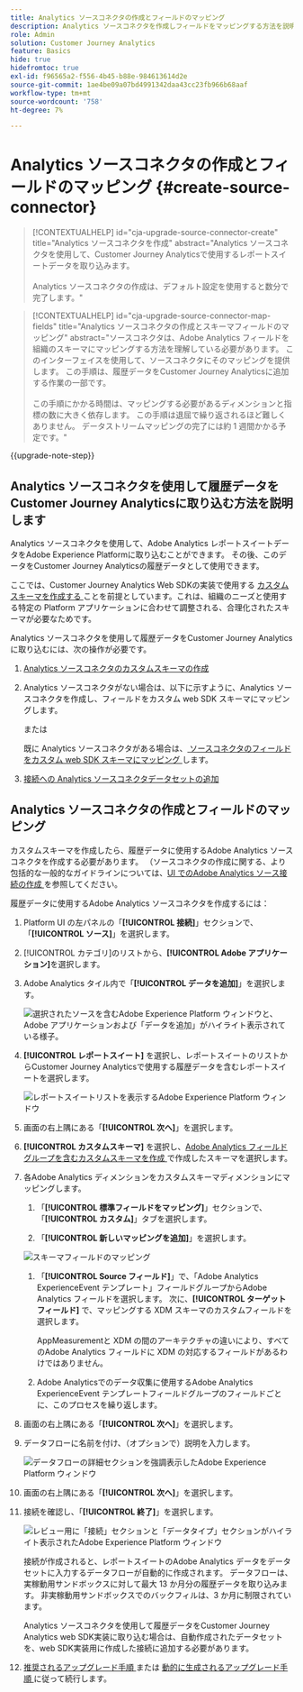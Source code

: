 ```yaml
---
title: Analytics ソースコネクタの作成とフィールドのマッピング
description: Analytics ソースコネクタを作成しフィールドをマッピングする方法を説明します
role: Admin
solution: Customer Journey Analytics
feature: Basics
hide: true
hidefromtoc: true
exl-id: f96565a2-f556-4b45-b88e-984613614d2e
source-git-commit: 1ae4be09a07bd4991342daa43cc23fb966b68aaf
workflow-type: tm+mt
source-wordcount: '758'
ht-degree: 7%

---
```


# Analytics ソースコネクタの作成とフィールドのマッピング {#create-source-connector}

<!-- markdownlint-disable MD034 -->

>[!CONTEXTUALHELP]
>id="cja-upgrade-source-connector-create"
>title="Analytics ソースコネクタを作成"
>abstract="Analytics ソースコネクタを使用して、Customer Journey Analyticsで使用するレポートスイートデータを取り込みます。<br><br>Analytics ソースコネクタの作成は、デフォルト設定を使用すると数分で完了します。"

<!-- markdownlint-enable MD034 -->

<!-- markdownlint-disable MD034 -->

>[!CONTEXTUALHELP]
>id="cja-upgrade-source-connector-map-fields"
>title="Analytics ソースコネクタの作成とスキーマフィールドのマッピング"
>abstract="ソースコネクタは、Adobe Analytics フィールドを組織のスキーマにマッピングする方法を理解している必要があります。 このインターフェイスを使用して、ソースコネクタにそのマッピングを提供します。 この手順は、履歴データをCustomer Journey Analyticsに追加する作業の一部です。<br><br> この手順にかかる時間は、マッピングする必要があるディメンションと指標の数に大きく依存します。 この手順は退屈で繰り返されるほど難しくありません。 データストリームマッピングの完了には約 1 週間かかる予定です。"

<!-- markdownlint-enable MD034 -->

{{upgrade-note-step}}

## Analytics ソースコネクタを使用して履歴データをCustomer Journey Analyticsに取り込む方法を説明します

Analytics ソースコネクタを使用して、Adobe Analytics レポートスイートデータをAdobe Experience Platformに取り込むことができます。 その後、このデータをCustomer Journey Analyticsの履歴データとして使用できます。

ここでは、Customer Journey Analytics Web SDKの実装で使用する [ カスタムスキーマを作成する ](/help/getting-started/cja-upgrade/cja-upgrade-schema-create.md) ことを前提としています。これは、組織のニーズと使用する特定の Platform アプリケーションに合わせて調整される、合理化されたスキーマが必要なためです。

Analytics ソースコネクタを使用して履歴データをCustomer Journey Analyticsに取り込むには、次の操作が必要です。

1. [Analytics ソースコネクタのカスタムスキーマの作成](/help/getting-started/cja-upgrade/cja-upgrade-source-connector-schema.md)

1. Analytics ソースコネクタがない場合は、以下に示すように、Analytics ソースコネクタを作成し、フィールドをカスタム web SDK スキーマにマッピングします。

   または

   既に Analytics ソースコネクタがある場合は、[ ソースコネクタのフィールドをカスタム web SDK スキーマにマッピング ](/help/getting-started/cja-upgrade/cja-upgrade-from-source-connector.md) します。

1. [接続への Analytics ソースコネクタデータセットの追加](/help/getting-started/cja-upgrade/cja-upgrade-source-connector-dataset.md)

## Analytics ソースコネクタの作成とフィールドのマッピング

カスタムスキーマを作成したら、履歴データに使用するAdobe Analytics ソースコネクタを作成する必要があります。 （ソースコネクタの作成に関する、より包括的な一般的なガイドラインについては、[UI でのAdobe Analytics ソース接続の作成 ](https://experienceleague.adobe.com/docs/experience-platform/sources/ui-tutorials/create/adobe-applications/analytics.html?lang=ja) を参照してください。

履歴データに使用するAdobe Analytics ソースコネクタを作成するには：

1. Platform UI の左パネルの「**[!UICONTROL 接続]**」セクションで、「**[!UICONTROL ソース]**」を選択します。

1. [!UICONTROL カテゴリ]のリストから、**[!UICONTROL Adobe アプリケーション]**&#x200B;を選択します。

1. Adobe Analytics タイル内で「**[!UICONTROL データを追加]**」を選択します。

   ![ 選択されたソースを含むAdobe Experience Platform ウィンドウと、Adobe アプリケーションおよび「データを追加」がハイライト表示されている様子。](./assets/sources-overview.png)

1. **[!UICONTROL レポートスイート]** を選択し、レポートスイートのリストからCustomer Journey Analyticsで使用する履歴データを含むレポートスイートを選択します。

   ![ レポートスイートリストを表示するAdobe Experience Platform ウィンドウ ](./assets/report-suites.png)

1. 画面の右上隅にある「**[!UICONTROL 次へ]**」を選択します。

1. **[!UICONTROL カスタムスキーマ]** を選択し、[Adobe Analytics フィールドグループを含むカスタムスキーマを作成 ](/help/getting-started/cja-upgrade/cja-upgrade-source-connector-schema.md) で作成したスキーマを選択します。<!-- Deleted this, because I changed this from choosing the default schemawe're pointing them now at the schema they just created: "Adobe Experience Platform  automatically creates the schema and the corresponding dataset to map all standard fields from the selected Adobe Analytics report suite." -->

   <!-- add screenshot -->

1. 各Adobe Analytics ディメンションをカスタムスキーマディメンションにマッピングします。

   1. 「**[!UICONTROL 標準フィールドをマッピング]**」セクションで、「**[!UICONTROL カスタム]**」タブを選択します。

   1. 「**[!UICONTROL 新しいマッピングを追加]**」を選択します。

   ![ スキーマフィールドのマッピング ](assets/schema-mapping.png)

   1. 「**[!UICONTROL Source フィールド]**」で、「Adobe Analytics ExperienceEvent テンプレート」フィールドグループからAdobe Analytics フィールドを選択します。 次に、**[!UICONTROL ターゲットフィールド]** で、マッピングする XDM スキーマのカスタムフィールドを選択します。

      AppMeasurementと XDM の間のアーキテクチャの違いにより、すべてのAdobe Analytics フィールドに XDM の対応するフィールドがあるわけではありません。

   1. Adobe Analyticsでのデータ収集に使用するAdobe Analytics ExperienceEvent テンプレートフィールドグループのフィールドごとに、このプロセスを繰り返します。

1. 画面の右上隅にある「**[!UICONTROL 次へ]**」を選択します。

1. データフローに名前を付け、（オプションで）説明を入力します。

   ![ データフローの詳細セクションを強調表示したAdobe Experience Platform ウィンドウ ](./assets/dataflow-detail.png)

1. 画面の右上隅にある「**[!UICONTROL 次へ]**」を選択します。

1. 接続を確認し、「**[!UICONTROL 終了]**」を選択します。

   ![ レビュー用に「接続」セクションと「データタイプ」セクションがハイライト表示されたAdobe Experience Platform ウィンドウ ](./assets/review.png)

   接続が作成されると、レポートスイートのAdobe Analytics データをデータセットに入力するデータフローが自動的に作成されます。 データフローは、実稼動用サンドボックスに対して最大 13 か月分の履歴データを取り込みます。 非実稼動用サンドボックスでのバックフィルは、3 か月に制限されています。

   Analytics ソースコネクタを使用して履歴データをCustomer Journey Analytics web SDK実装に取り込む場合は、自動作成されたデータセットを、web SDK実装用に作成した接続に追加する必要があります。

1. [ 推奨されるアップグレード手順 ](/help/getting-started/cja-upgrade/cja-upgrade-recommendations.md#recommended-upgrade-steps-for-most-organizations) または [ 動的に生成されるアップグレード手順 ](https://gigazelle.github.io/cja-ttv/) に従って続行します。

